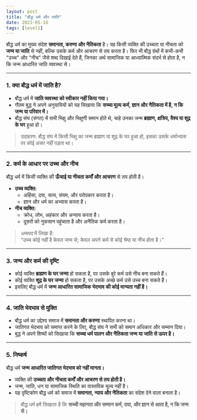 ```yaml
---
layout: post
title: "बौद्ध धर्म और जाति"
date: 2023-05-16
tags: [level1]
---
```


बौद्ध धर्म का मुख्य संदेश **समानता, करुणा और नैतिकता** है। यह किसी व्यक्ति की उच्चता या नीचता को **जन्म या जाति** से नहीं, बल्कि उसके कर्म और आचरण से तय करता है। फिर भी बौद्ध ग्रंथों में कभी-कभी "उच्च" और "नीच" जैसे शब्द दिखाई देते हैं, जिनका अर्थ सामाजिक या आध्यात्मिक संदर्भ से होता है, न कि जन्म आधारित जाति व्यवस्था से।  

---

### 1. क्या बौद्ध धर्म में जाति है?

- बौद्ध धर्म में **जाति व्यवस्था को स्वीकार नहीं किया गया।**  
- गौतम बुद्ध ने अपने अनुयायियों को यह सिखाया कि **सच्चा मूल्य कर्म, ज्ञान और नैतिकता में है, न कि जन्म या परिवार में।**  
- बौद्ध संघ (संगत) में सभी भिक्षु और भिक्षुणी समान होते थे, चाहे उनका जन्म **ब्राह्मण, क्षत्रिय, वैश्य या शूद्र के घर** हुआ हो।  

> उदाहरण: बौद्ध संघ में किसी भिक्षु का जन्म ब्राह्मण या शूद्र के घर हुआ हो, इसका उसके धर्माभ्यास पर कोई असर नहीं पड़ता था।  

---

### 2. कर्म के आधार पर उच्च और नीच

बौद्ध धर्म में किसी व्यक्ति की **ऊँचाई या नीचता कर्मों और आचरण** से तय होती है।  

- **उच्च व्यक्ति:**  
  - अहिंसा, दया, सत्य, संयम, और परोपकार करता है।  
  - ज्ञान और धर्म का अभ्यास करता है।  
- **नीच व्यक्ति:**  
  - क्रोध, लोभ, अहंकार और अन्याय करता है।  
  - दूसरों को नुकसान पहुंचाता है और अनैतिक कर्म करता है।  

> *धम्मपद* में लिखा है:  
> “उच्च कोई नहीं है केवल जन्म से; केवल अपने कर्म से कोई श्रेष्ठ या नीच होता है।”

---

### 3. जन्म और कर्म की दृष्टि

- कोई व्यक्ति **ब्राह्मण के घर जन्मा** हो सकता है, पर उसके बुरे कर्म उसे नीच बना सकते हैं।  
- कोई व्यक्ति **शूद्र के घर जन्मा** हो सकता है, पर उसके अच्छे कर्म उसे उच्च बना सकते हैं।  
- इसलिए बौद्ध धर्म में **जन्म आधारित सामाजिक भेदभाव की कोई मान्यता नहीं है।**  

---

### 4. जाति भेदभाव से मुक्ति

- बौद्ध धर्म का उद्देश्य समाज में **समानता और करुणा** स्थापित करना था।  
- जातिगत भेदभाव को समाप्त करने के लिए, बौद्ध संघ ने सभी को समान अधिकार और सम्मान दिया।  
- बुद्ध ने अपने शिष्यों को सिखाया कि **सच्चा धर्म पालन और नैतिकता जन्म या जाति से ऊपर है।**  

---

### 5. निष्कर्ष

बौद्ध धर्म **जन्म आधारित जातिगत भेदभाव को नहीं मानता।**

- व्यक्ति की **उच्चता और नीचता कर्मों और आचरण से तय होती है।**  
- जन्म, जाति, धन या सामाजिक स्थिति का वास्तविक मूल्य नहीं है।  
- यह दृष्टिकोण बौद्ध धर्म को समाज में **समानता, न्याय और नैतिकता** का संदेश देने वाला बनाता है।  

> बौद्ध धर्म हमें सिखाता है कि **सच्ची महानता और सम्मान कर्म, दया, और ज्ञान से आता है, न कि जन्म से।**